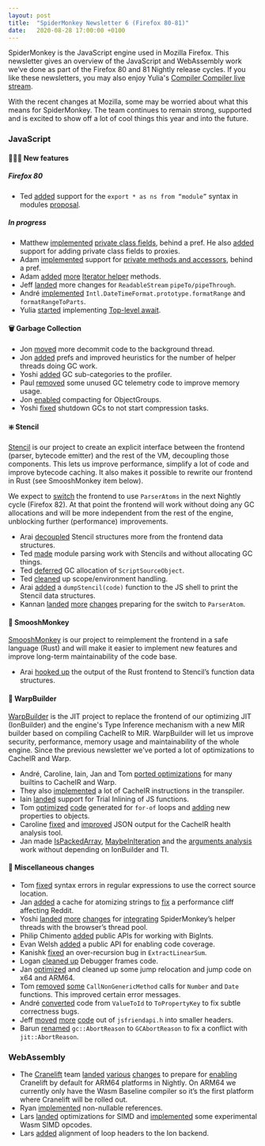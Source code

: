 ```yaml
---
layout: post
title:  "SpiderMonkey Newsletter 6 (Firefox 80-81)"
date:   2020-08-28 17:00:00 +0100
---
```

SpiderMonkey is the JavaScript engine used in Mozilla Firefox. This newsletter gives an overview of the JavaScript and WebAssembly work we’ve done as part of the Firefox 80 and 81 Nightly release cycles. If you like these newsletters, you may also enjoy Yulia's [Compiler Compiler live stream](https://developer.mozilla.com/events/compiler-compiler-yulia-startsev/).

With the recent changes at Mozilla, some may be worried about what this means for SpiderMonkey. The team continues to remain strong, supported and is excited to show off a lot of cool things this year and into the future.

### JavaScript
#### 👷🏽‍♀️ New features
##### Firefox 80
*   Ted [added](https://bugzilla.mozilla.org/show_bug.cgi?id=1496852) support for the `export * as ns from “module”` syntax in modules [proposal](https://github.com/tc39/proposal-export-ns-from).

##### In progress
*   Matthew [implemented](https://bugzilla.mozilla.org/show_bug.cgi?id=1642476) [private class fields](https://developer.mozilla.org/en-US/docs/Web/JavaScript/Reference/Classes/Private_class_fields), behind a pref. He also [added](https://bugzilla.mozilla.org/show_bug.cgi?id=1644160) support for adding private class fields to proxies.
*   Adam [implemented](https://bugzilla.mozilla.org/show_bug.cgi?id=1435826) support for [private methods and accessors](https://github.com/tc39/proposal-private-methods), behind a pref.
*   Adam [added](https://bugzilla.mozilla.org/show_bug.cgi?id=1647794) [more](https://bugzilla.mozilla.org/show_bug.cgi?id=1647796) [Iterator helper](https://tc39.es/proposal-iterator-helpers/) methods.
*   Jeff [landed](https://bugzilla.mozilla.org/show_bug.cgi?id=1502355) more changes for `ReadableStream` `pipeTo/pipeThrough`.
*   André [implemented](https://bugzilla.mozilla.org/show_bug.cgi?id=1496584) `Intl.DateTimeFormat.prototype.formatRange` and `formatRangeToParts`.
*   Yulia [started](https://bugzilla.mozilla.org/show_bug.cgi?id=1519100) implementing [Top-level await](https://github.com/tc39/proposal-top-level-await).


#### 🗑️ Garbage Collection
*   Jon [moved](https://bugzilla.mozilla.org/show_bug.cgi?id=1652019) more decommit code to the background thread.
*   Jon [added](https://bugzilla.mozilla.org/show_bug.cgi?id=1657850) prefs and improved heuristics for the number of helper threads doing GC work.
*   Yoshi [added](https://bugzilla.mozilla.org/show_bug.cgi?id=1653914) GC sub-categories to the profiler.
*   Paul [removed](https://bugzilla.mozilla.org/show_bug.cgi?id=1482089) some unused GC telemetry code to improve memory usage.
*   Jon [enabled](https://bugzilla.mozilla.org/show_bug.cgi?id=1657122) compacting for ObjectGroups.
*   Yoshi [fixed](https://bugzilla.mozilla.org/show_bug.cgi?id=1649702) shutdown GCs to not start compression tasks.


#### ❇️ Stencil

[Stencil](https://bugzilla.mozilla.org/show_bug.cgi?id=1601332) is our project to create an explicit interface between the frontend (parser, bytecode emitter) and the rest of the VM, decoupling those components. This lets us improve performance, simplify a lot of code and improve bytecode caching. It also makes it possible to rewrite our frontend in Rust (see SmooshMonkey item below).

We expect to [switch](https://bugzilla.mozilla.org/show_bug.cgi?id=1660798) the frontend to use `ParserAtoms` in the next Nightly cycle (Firefox 82). At that point the frontend will work without doing any GC allocations and will be more independent from the rest of the engine, unblocking further (performance) improvements.



*   Arai [decoupled](https://bugzilla.mozilla.org/show_bug.cgi?id=1641202) Stencil structures more from the frontend data structures.
*   Ted [made](https://bugzilla.mozilla.org/show_bug.cgi?id=1614041) module parsing work with Stencils and without allocating GC things.
*   Ted [deferred](https://bugzilla.mozilla.org/show_bug.cgi?id=1652472) GC allocation of `ScriptSourceObject`.
*   Ted [cleaned](https://bugzilla.mozilla.org/show_bug.cgi?id=1653248) up scope/environment handling.
*   Arai [added](https://bugzilla.mozilla.org/show_bug.cgi?id=1654149) a `dumpStencil(code)` function to the JS shell to print the Stencil data structures.
*   Kannan [landed](https://bugzilla.mozilla.org/show_bug.cgi?id=1651750) [more](https://bugzilla.mozilla.org/show_bug.cgi?id=1652176) [changes](https://bugzilla.mozilla.org/show_bug.cgi?id=1654037) preparing for the switch to `ParserAtom`.


#### 🐒 SmooshMonkey

[SmooshMonkey](https://github.com/mozilla-spidermonkey/jsparagus) is our project to reimplement the frontend in a safe language (Rust) and will make it easier to implement new features and improve long-term maintainability of the code base.



*   Arai [hooked up](https://bugzilla.mozilla.org/show_bug.cgi?id=1648574) the output of the Rust frontend to Stencil’s function data structures.


#### 🚀 WarpBuilder

[WarpBuilder](https://bugzilla.mozilla.org/show_bug.cgi?id=1613592) is the JIT project to replace the frontend of our optimizing JIT (IonBuilder) and the engine's Type Inference mechanism with a new MIR builder based on compiling CacheIR to MIR. WarpBuilder will let us improve security, performance, memory usage and maintainability of the whole engine. Since the previous newsletter we've ported a lot of optimizations to CacheIR and Warp.



*   André, Caroline, Iain, Jan and Tom [ported optimizations](https://bugzilla.mozilla.org/show_bug.cgi?id=1638111) for many builtins to CacheIR and Warp.
*   They also [implemented](https://bugzilla.mozilla.org/show_bug.cgi?id=1628222) a lot of CacheIR instructions in the transpiler.
*   Iain [landed](https://bugzilla.mozilla.org/show_bug.cgi?id=1646378) support for Trial Inlining of JS functions.
*   Tom [optimized](https://bugzilla.mozilla.org/show_bug.cgi?id=1657088) [code](https://bugzilla.mozilla.org/show_bug.cgi?id=1658786) generated for `for-of` loops and [adding](https://bugzilla.mozilla.org/show_bug.cgi?id=1659133) new properties to objects.
*   Caroline [fixed](https://bugzilla.mozilla.org/show_bug.cgi?id=1656552) and [improved](https://bugzilla.mozilla.org/show_bug.cgi?id=1657022) JSON output for the CacheIR health analysis tool.
*   Jan made [IsPackedArray](https://bugzilla.mozilla.org/show_bug.cgi?id=1651645), [MaybeInIteration](https://bugzilla.mozilla.org/show_bug.cgi?id=1655451) and the [arguments analysis](https://bugzilla.mozilla.org/show_bug.cgi?id=1657303) work without depending on IonBuilder and TI.


#### 🧹 Miscellaneous changes



*   Tom [fixed](https://bugzilla.mozilla.org/show_bug.cgi?id=1559253) syntax errors in regular expressions to use the correct source location.
*   Jan [added](https://bugzilla.mozilla.org/show_bug.cgi?id=1657559) a cache for atomizing strings to [fix](https://bugzilla.mozilla.org/show_bug.cgi?id=1654087) a performance cliff affecting Reddit.
*   Yoshi [landed](https://bugzilla.mozilla.org/show_bug.cgi?id=1649887) [more](https://bugzilla.mozilla.org/show_bug.cgi?id=1650393) [changes](https://bugzilla.mozilla.org/show_bug.cgi?id=1651944) for [integrating](https://bugzilla.mozilla.org/show_bug.cgi?id=1559660) SpiderMonkey’s helper threads with the browser’s thread pool.
*   Philip Chimento [added](https://bugzilla.mozilla.org/show_bug.cgi?id=1606568) public APIs for working with BigInts.
*   Evan Welsh [added](https://bugzilla.mozilla.org/show_bug.cgi?id=1654696) a public API for enabling code coverage.
*   Kanishk [fixed](https://bugzilla.mozilla.org/show_bug.cgi?id=1527839) an over-recursion bug in `ExtractLinearSum`.
*   Logan [cleaned up](https://bugzilla.mozilla.org/show_bug.cgi?id=1647342) Debugger frames code.
*   Jan [optimized](https://bugzilla.mozilla.org/show_bug.cgi?id=1657830) and cleaned up some jump relocation and jump code on x64 and ARM64.
*   Tom [removed](https://bugzilla.mozilla.org/show_bug.cgi?id=1651445) [some](https://bugzilla.mozilla.org/show_bug.cgi?id=1651815) `CallNonGenericMethod` calls for `Number` and `Date` functions. This improved certain error messages.
*   André [converted](https://bugzilla.mozilla.org/show_bug.cgi?id=1651732) code from `ValueToId` to `ToPropertyKey` to fix subtle correctness bugs.
*   Jeff [moved](https://bugzilla.mozilla.org/show_bug.cgi?id=1656411) [more](https://bugzilla.mozilla.org/show_bug.cgi?id=1654927) [code](https://bugzilla.mozilla.org/show_bug.cgi?id=1659885) out of `jsfriendapi.h` into smaller headers.
*   Barun [renamed](https://bugzilla.mozilla.org/show_bug.cgi?id=1483269) `gc::AbortReason` to `GCAbortReason` to fix a conflict with `jit::AbortReason`.


### WebAssembly



*   The [Cranelift](https://github.com/bytecodealliance/wasmtime/tree/main/cranelift) team [landed](https://bugzilla.mozilla.org/show_bug.cgi?id=1655928) [various](https://bugzilla.mozilla.org/show_bug.cgi?id=1649928) [changes](https://bugzilla.mozilla.org/show_bug.cgi?id=1656638) to prepare for [enabling](https://bugzilla.mozilla.org/show_bug.cgi?id=1649932) Cranelift by default for ARM64 platforms in Nightly. On ARM64 we currently only have the Wasm Baseline compiler so it’s the first platform where Cranelift will be rolled out.
*   Ryan [implemented](https://bugzilla.mozilla.org/show_bug.cgi?id=1561521) non-nullable references.
*   Lars [landed](https://bugzilla.mozilla.org/show_bug.cgi?id=1640669) optimizations for SIMD and [implemented](https://bugzilla.mozilla.org/show_bug.cgi?id=1656226) some experimental Wasm SIMD opcodes.
*   Lars [added](https://bugzilla.mozilla.org/show_bug.cgi?id=1646663) alignment of loop headers to the Ion backend.

